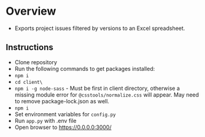 # Overview
* Exports project issues filtered by versions to an Excel spreadsheet.

## Instructions
* Clone repository
* Run the following commands to get packages installed:
* ```npm i```
* ```cd client\```
* ```npm i -g node-sass``` - Must be first in client directory, otherwise a missing 
module error for ```@csstools/normalize.css``` will appear. May need to remove 
package-lock.json as well.
* ```npm i```
* Set environment variables for ```config.py```
* Run ```app.py``` with .env file
* Open browser to https://0.0.0.0:3000/
